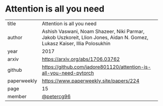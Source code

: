 # Attention is all you need

|  |  |
| :--- | :--- |
| title | Attention is all you need |
| author | Ashish Vaswani, Noam Shazeer, Niki Parmar, Jakob Uszkoreit, Llion Jones, Aidan N. Gomez, Lukasz Kaiser, Illia Polosukhin |
| year | 2017 |
| arxiv | https://arxiv.org/abs/1706.03762|
| github |  https://github.com/jadore801120/attention-is-all-you-need-pytorch |
| paperweekly |https://www.paperweekly.site/papers/224  |
| page | 15 |
| member | [@petercg96](https://github.com/petercg96) |